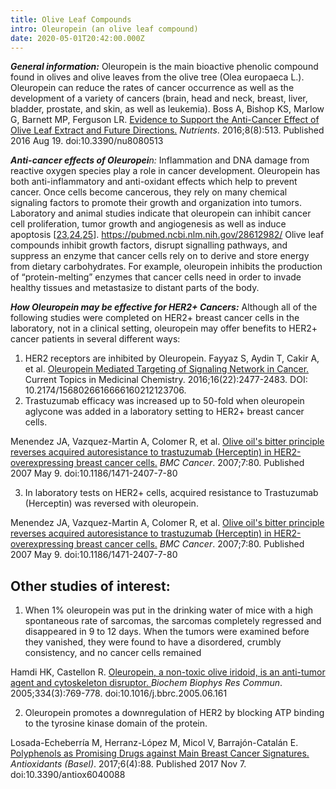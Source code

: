 ```yaml
---
title: Olive Leaf Compounds
intro: Oleuropein (an olive leaf compound)
date: 2020-05-01T20:42:00.000Z
---
```

***General information:***  Oleuropein is the main bioactive phenolic compound found in olives and olive leaves from the olive tree (Olea europaeca L.). Oleuropein can reduce the rates of cancer occurrence as well as the development of a variety of cancers (brain, head and neck, breast, liver, bladder, prostate, and skin, as well as leukemia).     Boss A, Bishop KS, Marlow G, Barnett MP, Ferguson LR. [Evidence to Support the Anti-Cancer Effect of Olive Leaf Extract and Future Directions.](https://pubmed.ncbi.nlm.nih.gov/27548217/) *Nutrients*. 2016;8(8):513. Published 2016 Aug 19. doi:10.3390/nu8080513

***Anti-cancer effects of Oleuropei**n:* Inflammation and DNA damage from reactive oxygen species play a role in cancer development. Oleuropein has both anti-inflammatory and anti-oxidant effects which help to prevent cancer. Once cells become cancerous, they rely on many chemical signaling factors to promote their growth and organization into tumors. Laboratory and animal studies indicate that oleuropein can inhibit cancer cell proliferation, tumor growth and angiogenesis as well as induce apoptosis [[23](https://www.ncbi.nlm.nih.gov/pmc/articles/PMC7072393/#B23-cancers-12-00317),[24](https://www.ncbi.nlm.nih.gov/pmc/articles/PMC7072393/#B24-cancers-12-00317),[25](https://www.ncbi.nlm.nih.gov/pmc/articles/PMC7072393/#B25-cancers-12-00317)].   https://pubmed.ncbi.nlm.nih.gov/28612982/  Olive leaf compounds inhibit growth factors, disrupt signalling pathways, and suppress an enzyme that cancer cells rely on to derive and store energy from dietary carbohydrates. For example, oleuropein inhibits the production of “protein-melting” enzymes that cancer cells need in order to invade healthy tissues and metastasize to distant parts of the body. 

***How Oleuropein may be effective for HER2+ Cancers:*** Although all of the following studies were completed on HER2+ breast cancer cells in the laboratory, not in a clinical setting, oleuropein may offer benefits to HER2+ cancer patients in several different ways:

1. HER2 receptors are inhibited by Oleuropein.  Fayyaz S, Aydin T, Cakir A, et al. [Oleuropein Mediated Targeting of Signaling Network in Cancer. ](http://europepmc.org/article/MED/26873189#impact)Current Topics in Medicinal Chemistry. 2016;16(22):2477-2483. DOI: 10.2174/1568026616666160212123706.
2. Trastuzumab efficacy was increased up to 50-fold when oleuropein aglycone was added in a laboratory setting to HER2+ breast cancer cells.

Menendez JA, Vazquez-Martin A, Colomer R, et al. [Olive oil's bitter principle reverses acquired autoresistance to trastuzumab (Herceptin) in HER2-overexpressing breast cancer cells.](https://pubmed.ncbi.nlm.nih.gov/17490486/) *BMC Cancer*. 2007;7:80. Published 2007 May 9. doi:10.1186/1471-2407-7-80

3. In laboratory tests on HER2+ cells, acquired resistance to Trastuzumab (Herceptin) was reversed with oleuropein. [](https://www.ncbi.nlm.nih.gov/pubmed/17490486)  

Menendez JA, Vazquez-Martin A, Colomer R, et al. [Olive oil's bitter principle reverses acquired autoresistance to trastuzumab (Herceptin) in HER2-overexpressing breast cancer cells.](https://pubmed.ncbi.nlm.nih.gov/17490486/) *BMC Cancer*. 2007;7:80. Published 2007 May 9. doi:10.1186/1471-2407-7-80

##  Other studies of interest:

1. When 1% oleuropein was put in the drinking water of mice with a high spontaneous rate of sarcomas, the sarcomas completely regressed and disappeared in 9 to 12 days. When the tumors were examined before they vanished, they were found to have a disordered, crumbly consistency, and no cancer cells remained

Hamdi HK, Castellon R. [Oleuropein, a non-toxic olive iridoid, is an anti-tumor agent and cytoskeleton disruptor. ](https://pubmed.ncbi.nlm.nih.gov/16024000/)*Biochem Biophys Res Commun*. 2005;334(3):769-778. doi:10.1016/j.bbrc.2005.06.161 

2. Oleuropein promotes a downregulation of HER2 by blocking ATP binding to the tyrosine kinase domain of the protein.  

Losada-Echeberría M, Herranz-López M, Micol V, Barrajón-Catalán E. [Polyphenols as Promising Drugs against Main Breast Cancer Signatures.](https://www.ncbi.nlm.nih.gov/pmc/articles/PMC5745498/) *Antioxidants (Basel)*. 2017;6(4):88. Published 2017 Nov 7. doi:10.3390/antiox6040088